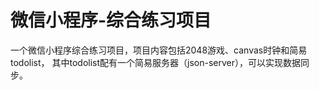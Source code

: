 # 微信小程序-综合练习项目
一个微信小程序综合练习项目，项目内容包括2048游戏、canvas时钟和简易todolist，
其中todolist配有一个简易服务器（json-server），可以实现数据同步。

